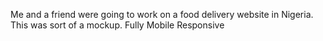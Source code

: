 Me and a friend were going to work on a food delivery website in Nigeria. This was sort of a mockup.
Fully Mobile Responsive
